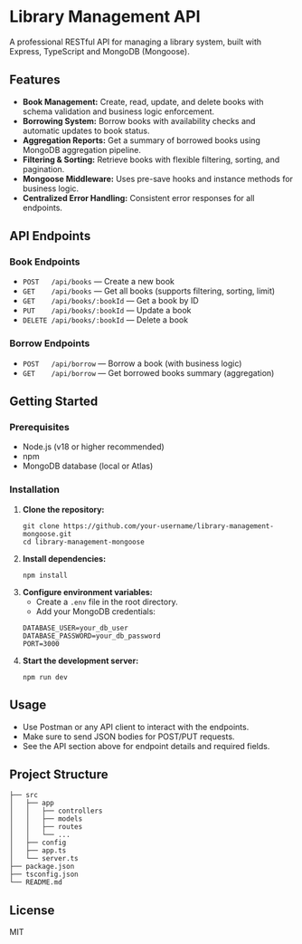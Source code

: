 <h1>Library Management API</h1>
<p>A professional RESTful API for managing a library system, built with Express, TypeScript and MongoDB (Mongoose).</p>

<h2>Features</h2>
<ul>
  <li><b>Book Management:</b> Create, read, update, and delete books with schema validation and business logic enforcement.</li>
  <li><b>Borrowing System:</b> Borrow books with availability checks and automatic updates to book status.</li>
  <li><b>Aggregation Reports:</b> Get a summary of borrowed books using MongoDB aggregation pipeline.</li>
  <li><b>Filtering & Sorting:</b> Retrieve books with flexible filtering, sorting, and pagination.</li>
  <li><b>Mongoose Middleware:</b> Uses pre-save hooks and instance methods for business logic.</li>
  <li><b>Centralized Error Handling:</b> Consistent error responses for all endpoints.</li>
</ul>

<h2>API Endpoints</h2>

<h3>Book Endpoints</h3>
<ul>
  <li><code>POST   /api/books</code> — Create a new book</li>
  <li><code>GET    /api/books</code> — Get all books (supports filtering, sorting, limit)</li>
  <li><code>GET    /api/books/:bookId</code> — Get a book by ID</li>
  <li><code>PUT    /api/books/:bookId</code> — Update a book</li>
  <li><code>DELETE /api/books/:bookId</code> — Delete a book</li>
</ul>

<h3>Borrow Endpoints</h3>
<ul>
  <li><code>POST   /api/borrow</code> — Borrow a book (with business logic)</li>
  <li><code>GET    /api/borrow</code> — Get borrowed books summary (aggregation)</li>
</ul>

<h2>Getting Started</h2>

<h3>Prerequisites</h3>
<ul>
  <li>Node.js (v18 or higher recommended)</li>
  <li>npm</li>
  <li>MongoDB database (local or Atlas)</li>
</ul>

<h3>Installation</h3>
<ol>
  <li><b>Clone the repository:</b>
    <pre><code>git clone https://github.com/your-username/library-management-mongoose.git
cd library-management-mongoose</code></pre>
  </li>
  <li><b>Install dependencies:</b>
    <pre><code>npm install</code></pre>
  </li>
  <li><b>Configure environment variables:</b>
    <ul>
      <li>Create a <code>.env</code> file in the root directory.</li>
      <li>Add your MongoDB credentials:</li>
    </ul>
    <pre><code>DATABASE_USER=your_db_user
DATABASE_PASSWORD=your_db_password
PORT=3000</code></pre>
  </li>
  <li><b>Start the development server:</b>
    <pre><code>npm run dev</code></pre>
  </li>
</ol>

<h2>Usage</h2>
<ul>
  <li>Use Postman or any API client to interact with the endpoints.</li>
  <li>Make sure to send JSON bodies for POST/PUT requests.</li>
  <li>See the API section above for endpoint details and required fields.</li>
</ul>

<h2>Project Structure</h2>
<pre><code>├── src
│   ├── app
│   │   ├── controllers
│   │   ├── models
│   │   ├── routes
│   │   └── ...
│   ├── config
│   ├── app.ts
│   └── server.ts
├── package.json
├── tsconfig.json
└── README.md
</code></pre>

<h2>License</h2>
<p>MIT</p>
